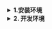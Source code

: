 
<details>
<summary><b>1.安装环境</b></summary>
<br/>
<b>1.2 JDK8</b>
<p>Ubuntu:</p>

```bash
sudo apt update
sudo apt install openjdk-8
```
如果机器上之前已经安装了JDK其他版本推荐使用
http://www.jenv.be 来管理多个JDK


<b>1.3 MySQL</b>
安装教程自行百度，如果遇到安装的时候没有提示mysql密码参考：
- Ubuntu: https://blog.csdn.net/sinat_21302587/article/details/76870457
- Mac : https://www.jianshu.com/p/07a9826898c0

<b>1.4 Maven</b>
安装教程自行百度

<b>1.5 Lombok</b>
IDEA插件库里去安装
</details>

<details>
<summary><b>2. 开发环境</b></summary>
1.clone项目到本地

```bash
git clone git@github.com:sunnyblog/geekbb.git
```

推荐使用ssh方式克隆，不要使用Https，这样每次提交都会让你输入账号和密码。百度搜索ssh-key生成

2.导入项目进入IDEA,把整个文件夹都导入进去如下图

![idea-import.png](./resource/data/idea-import.png)

3.idea会自动安装项目依赖

4.下载redis。如果安装自行百度

5.创建数据库quarkCommunity，导入resource文件下的sql文件

5.idea启动项目，XXXApplication
推荐启动顺序如下
- quark-rest (API服务)
- quark-chat (聊天服务)
- quark-protal(前端服务)
- quark-admin （后台服务）
</details>



